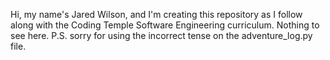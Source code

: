 Hi, my name's Jared Wilson, and I'm creating this repository as I follow along with the Coding Temple Software Engineering curriculum. Nothing to see here.
P.S. sorry for using the incorrect tense on the adventure_log.py file.
